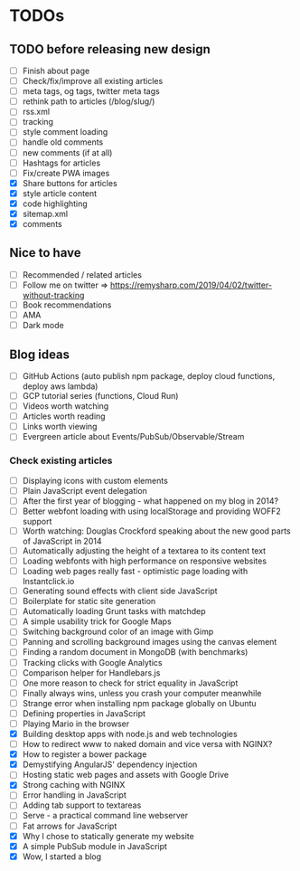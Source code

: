 # TODOs

## TODO before releasing new design

- [ ] Finish about page
- [ ] Check/fix/improve all existing articles
- [ ] meta tags, og tags, twitter meta tags
- [ ] rethink path to articles (/blog/slug/)
- [ ] rss.xml
- [ ] tracking
- [ ] style comment loading
- [ ] handle old comments
- [ ] new comments (if at all)
- [ ] Hashtags for articles
- [ ] Fix/create PWA images
- [x] Share buttons for articles
- [x] style article content
- [x] code highlighting
- [x] sitemap.xml
- [x] comments

## Nice to have

- [ ] Recommended / related articles
- [ ] Follow me on twitter => https://remysharp.com/2019/04/02/twitter-without-tracking
- [ ] Book recommendations
- [ ] AMA
- [ ] Dark mode

## Blog ideas

- [ ] GitHub Actions (auto publish npm package, deploy cloud functions, deploy aws lambda)
- [ ] GCP tutorial series (functions, Cloud Run)
- [ ] Videos worth watching
- [ ] Articles worth reading
- [ ] Links worth viewing
- [ ] Evergreen article about Events/PubSub/Observable/Stream

### Check existing articles

- [ ] Displaying icons with custom elements
- [ ] Plain JavaScript event delegation
- [ ] After the first year of blogging - what happened on my blog in 2014?
- [ ] Better webfont loading with using localStorage and providing WOFF2 support
- [ ] Worth watching: Douglas Crockford speaking about the new good parts of JavaScript in 2014
- [ ] Automatically adjusting the height of a textarea to its content text
- [ ] Loading webfonts with high performance on responsive websites
- [ ] Loading web pages really fast - optimistic page loading with Instantclick.io
- [ ] Generating sound effects with client side JavaScript
- [ ] Boilerplate for static site generation
- [ ] Automatically loading Grunt tasks with matchdep
- [ ] A simple usability trick for Google Maps
- [ ] Switching background color of an image with Gimp
- [ ] Panning and scrolling background images using the canvas element
- [ ] Finding a random document in MongoDB (with benchmarks)
- [ ] Tracking clicks with Google Analytics
- [ ] Comparison helper for Handlebars.js
- [ ] One more reason to check for strict equality in JavaScript
- [ ] Finally always wins, unless you crash your computer meanwhile
- [ ] Strange error when installing npm package globally on Ubuntu
- [ ] Defining properties in JavaScript
- [ ] Playing Mario in the browser
- [x] Building desktop apps with node.js and web technologies
- [ ] How to redirect www to naked domain and vice versa with NGINX?
- [x] How to register a bower package
- [x] Demystifying AngularJS' dependency injection
- [ ] Hosting static web pages and assets with Google Drive
- [x] Strong caching with NGINX
- [ ] Error handling in JavaScript
- [ ] Adding tab support to textareas
- [ ] Serve - a practical command line webserver
- [ ] Fat arrows for JavaScript
- [x] Why I chose to statically generate my website
- [x] A simple PubSub module in JavaScript
- [x] Wow, I started a blog
